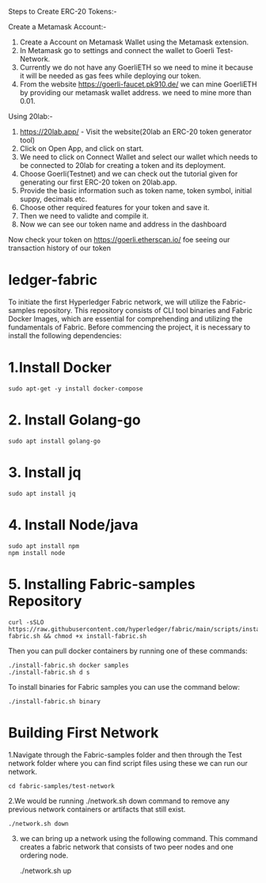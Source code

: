 Steps to Create ERC-20 Tokens:-

Create a Metamask Account:-
1) Create a Account on Metamask Wallet using the Metamask extension.
2) In Metamask go to settings and connect the wallet to Goerli Test-Network.
3) Currently we do not have any GoerliETH so we need to mine it because it will be needed as gas fees while deploying our token.
4) From the website https://goerli-faucet.pk910.de/ we can mine GoerliETH by providing our metamask wallet address. we need to mine more than 0.01.

Using 20lab:-
1) https://20lab.app/ - Visit the website(20lab an ERC-20 token generator tool)
2) Click on Open App, and click on start.
3) We need to click on Connect Wallet and select our wallet which needs to be connected to 20lab for creating a token and its deployment.
4) Choose Goerli(Testnet) and we can check out the tutorial given for generating our first ERC-20 token on 20lab.app.
5) Provide the basic information such as token name, token symbol, initial suppy, decimals etc.
6) Choose other required features for your token and save it.
7) Then we need to validte and compile it.
8) Now we can see our token name and address in the dashboard

Now check your token on https://goerli.etherscan.io/ foe seeing our transaction history of our token

# ledger-fabric
To initiate the first Hyperledger Fabric network, we will utilize the Fabric-samples repository. This repository consists of CLI tool binaries and Fabric Docker Images, which are essential for comprehending and utilizing the fundamentals of Fabric. Before commencing the project, it is necessary to install the following dependencies:

# 1.Install Docker

    sudo apt-get -y install docker-compose

# 2. Install Golang-go

    sudo apt install golang-go

# 3. Install jq

    sudo apt install jq

# 4. Install Node/java

    sudo apt install npm
    npm install node

# 5. Installing Fabric-samples Repository

    curl -sSLO https://raw.githubusercontent.com/hyperledger/fabric/main/scripts/install-fabric.sh && chmod +x install-fabric.sh
    
Then you can pull docker containers by running one of these commands:

    ./install-fabric.sh docker samples
    ./install-fabric.sh d s 

To install binaries for Fabric samples you can use the command below:

    ./install-fabric.sh binary
    
# Building First Network

1.Navigate through the Fabric-samples folder and then through the Test network folder where you can find script files using these we can run our network.

    cd fabric-samples/test-network

2.We would be running ./network.sh down command to remove any previous network containers or artifacts that still exist. 

    ./network.sh down

3.  we can bring up a network using the following command. This command creates a fabric network that consists of two peer nodes and one ordering node.

    ./network.sh up
